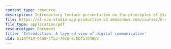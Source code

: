 ```yaml
---
content_type: resource
description: Introductory lecture presentation on the principles of digital communication.
file: https://ol-ocw-studio-app-production.s3.amazonaws.com/courses/6-450-principles-of-digital-communication-i-fall-2009/b114f414b4a8cf527ec687bbf5704988_MIT6_450F09_slide01.pdf
file_type: application/pdf
resourcetype: Document
title: 'Introduction: A layered view of digital communication'
uid: b114f414-b4a8-cf52-7ec6-87bbf5704988
---
```

